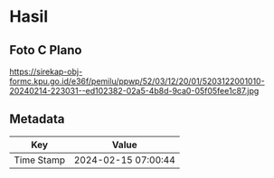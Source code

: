 # Hasil

## Foto C Plano

https://sirekap-obj-formc.kpu.go.id/e36f/pemilu/ppwp/52/03/12/20/01/5203122001010-20240214-223031--ed102382-02a5-4b8d-9ca0-05f05fee1c87.jpg


## Metadata

| Key        | Value               |
| ---------- | ------------------- |
| Time Stamp | 2024-02-15 07:00:44 |



